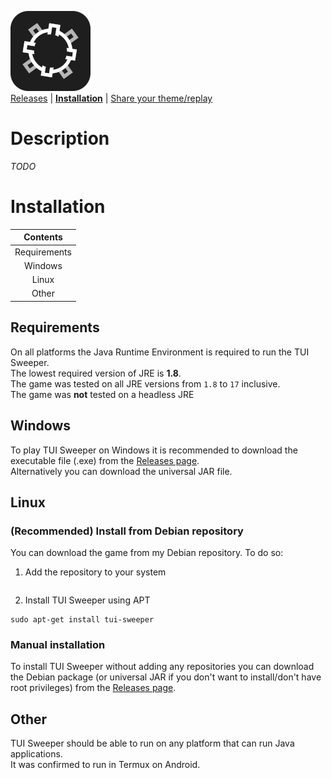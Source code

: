 ![logo](img/logo_readme.png)  
[Releases]() | **[Installation]()** | [Share your theme/replay]()

# Description
_TODO_

# Installation
|    Contents    |
|:--------------:|
|  Requirements  |
|    Windows     |
|     Linux      |
|     Other      |

## Requirements
On all platforms the Java Runtime Environment is required to run the TUI Sweeper.  
The lowest required version of JRE is **1.8**.  
The game was tested on all JRE versions from `1.8` to `17` inclusive.  
The game was **not** tested on a headless JRE

## Windows
To play TUI Sweeper on Windows it is recommended to download the executable file (.exe) from the [Releases page]().  
Alternatively you can download the universal JAR file.

## Linux
### (Recommended) Install from Debian repository
You can download the game from my Debian repository.
To do so:

1. Add the repository to your system
```shell

```

2. Install TUI Sweeper using APT
```shell
sudo apt-get install tui-sweeper
```

### Manual installation
To install TUI Sweeper without adding any repositories you can download the Debian package (or universal JAR if you don't want to install/don't have root privileges) from the [Releases page]().

## Other
TUI Sweeper should be able to run on any platform that can run Java applications.  
It was confirmed to run in Termux on Android.

